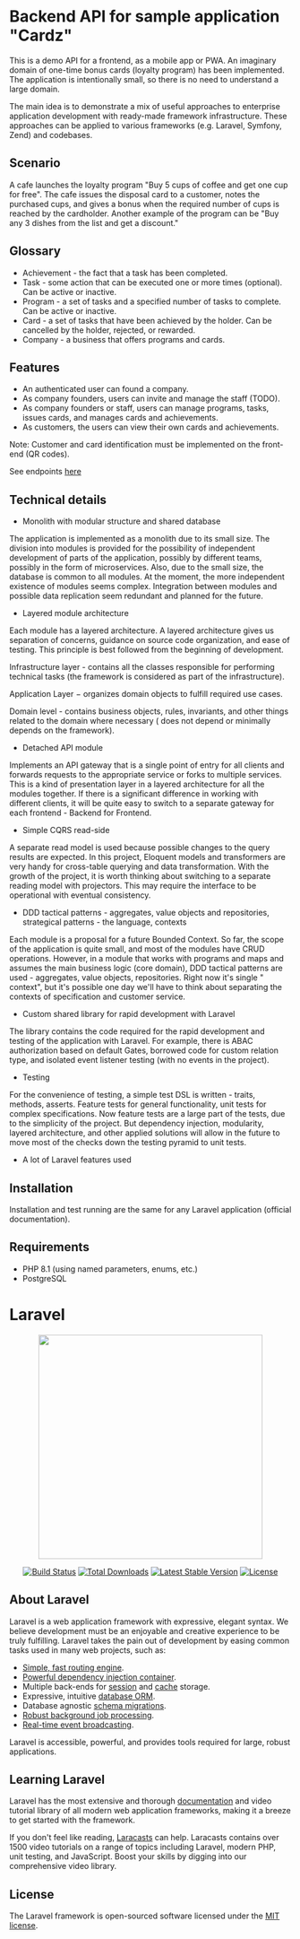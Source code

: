 # Backend API for sample application "Cardz"

This is a demo API for a frontend, as a mobile app or PWA. An imaginary domain of one-time bonus cards (loyalty program)
has been implemented. The application is intentionally small, so there is no need to understand a large domain.

The main idea is to demonstrate a mix of useful approaches to enterprise application development with ready-made
framework infrastructure. These approaches can be applied to various frameworks (e.g. Laravel, Symfony, Zend) and
codebases.

## Scenario

A cafe launches the loyalty program "Buy 5 cups of coffee and get one cup for free". The cafe issues the disposal card
to a customer, notes the purchased cups, and gives a bonus when the required number of cups is reached by the
cardholder. Another example of the program can be "Buy any 3 dishes from the list and get a discount."

## Glossary

- Achievement - the fact that a task has been completed.
- Task - some action that can be executed one or more times (optional). Can be active or inactive.
- Program - a set of tasks and a specified number of tasks to complete. Can be active or inactive.
- Card - a set of tasks that have been achieved by the holder. Can be cancelled by the holder, rejected, or rewarded.
- Company - a business that offers programs and cards.

## Features

- An authenticated user can found a company.
- As company founders, users can invite and manage the staff (TODO).
- As company founders or staff, users can manage programs, tasks, issues cards, and manages cards and achievements.
- As customers, the users can view their own cards and achievements.

Note: Customer and card identification must be implemented on the front-end (QR codes).

See endpoints [here](src/Api/endpoints.txt)

## Technical details

- Monolith with modular structure and shared database

The application is implemented as a monolith due to its small size. The division into modules is provided for the
possibility of independent development of parts of the application, possibly by different teams, possibly in the form of
microservices. Also, due to the small size, the database is common to all modules. At the moment, the more independent
existence of modules seems complex. Integration between modules and possible data replication seem redundant and planned
for the future.

- Layered module architecture

Each module has a layered architecture. A layered architecture gives us separation of concerns, guidance on source code
organization, and ease of testing. This principle is best followed from the beginning of development.

Infrastructure layer - contains all the classes responsible for performing technical tasks (the framework is considered
as part of the infrastructure).

Application Layer − organizes domain objects to fulfill required use cases.

Domain level - contains business objects, rules, invariants, and other things related to the domain where necessary (
does not depend or minimally depends on the framework).

- Detached API module

Implements an API gateway that is a single point of entry for all clients and forwards requests to the appropriate
service or forks to multiple services. This is a kind of presentation layer in a layered architecture for all the
modules together. If there is a significant difference in working with different clients, it will be quite easy to
switch to a separate gateway for each frontend - Backend for Frontend.

- Simple CQRS read-side

A separate read model is used because possible changes to the query results are expected. In this project, Eloquent
models and transformers are very handy for cross-table querying and data transformation. With the growth of the project,
it is worth thinking about switching to a separate reading model with projectors. This may require the interface to be
operational with eventual consistency.

- DDD tactical patterns - aggregates, value objects and repositories, strategical patterns - the language, contexts

Each module is a proposal for a future Bounded Context. So far, the scope of the application is quite small, and most of
the modules have CRUD operations. However, in a module that works with programs and maps and assumes the main business
logic (core domain), DDD tactical patterns are used - aggregates, value objects, repositories. Right now it's single "
context", but it's possible one day we'll have to think about separating the contexts of specification and customer
service.

- Custom shared library for rapid development with Laravel

The library contains the code required for the rapid development and testing of the application with Laravel. For
example, there is ABAC authorization based on default Gates, borrowed code for custom relation type, and isolated event
listener testing (with no events in the project).

- Testing

For the convenience of testing, a simple test DSL is written - traits, methods, asserts. Feature tests for general
functionality, unit tests for complex specifications. Now feature tests are a large part of the tests, due to the
simplicity of the project. But dependency injection, modularity, layered architecture, and other applied solutions will
allow in the future to move most of the checks down the testing pyramid to unit tests.

- A lot of Laravel features used

## Installation

Installation and test running are the same for any Laravel application (official documentation).

## Requirements

- PHP 8.1 (using named parameters, enums, etc.)
- PostgreSQL

# Laravel

<p align="center"><a href="https://laravel.com" target="_blank"><img src="https://raw.githubusercontent.com/laravel/art/master/logo-lockup/5%20SVG/2%20CMYK/1%20Full%20Color/laravel-logolockup-cmyk-red.svg" width="400"></a></p>

<p align="center">
<a href="https://travis-ci.org/laravel/framework"><img src="https://travis-ci.org/laravel/framework.svg" alt="Build Status"></a>
<a href="https://packagist.org/packages/laravel/framework"><img src="https://img.shields.io/packagist/dt/laravel/framework" alt="Total Downloads"></a>
<a href="https://packagist.org/packages/laravel/framework"><img src="https://img.shields.io/packagist/v/laravel/framework" alt="Latest Stable Version"></a>
<a href="https://packagist.org/packages/laravel/framework"><img src="https://img.shields.io/packagist/l/laravel/framework" alt="License"></a>
</p>

## About Laravel

Laravel is a web application framework with expressive, elegant syntax. We believe development must be an enjoyable and
creative experience to be truly fulfilling. Laravel takes the pain out of development by easing common tasks used in
many web projects, such as:

- [Simple, fast routing engine](https://laravel.com/docs/routing).
- [Powerful dependency injection container](https://laravel.com/docs/container).
- Multiple back-ends for [session](https://laravel.com/docs/session) and [cache](https://laravel.com/docs/cache)
  storage.
- Expressive, intuitive [database ORM](https://laravel.com/docs/eloquent).
- Database agnostic [schema migrations](https://laravel.com/docs/migrations).
- [Robust background job processing](https://laravel.com/docs/queues).
- [Real-time event broadcasting](https://laravel.com/docs/broadcasting).

Laravel is accessible, powerful, and provides tools required for large, robust applications.

## Learning Laravel

Laravel has the most extensive and thorough [documentation](https://laravel.com/docs) and video tutorial library of all
modern web application frameworks, making it a breeze to get started with the framework.

If you don't feel like reading, [Laracasts](https://laracasts.com) can help. Laracasts contains over 1500 video
tutorials on a range of topics including Laravel, modern PHP, unit testing, and JavaScript. Boost your skills by digging
into our comprehensive video library.

## License

The Laravel framework is open-sourced software licensed under the [MIT license](https://opensource.org/licenses/MIT).
